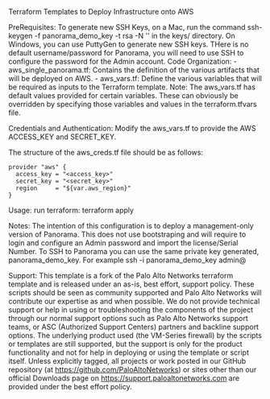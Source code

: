 Terraform Templates to Deploy Infrastructure onto AWS

PreRequisites:
To generate new SSH Keys, on a Mac, run the command ssh-keygen -f panorama_demo_key -t rsa -N '' in the keys/ directory. On Windows, you can use PuttyGen to generate new SSH keys.
THere is no default username/password for Panorama, you will need to use SSH to configure the password for the Admin account.
Code Organization:
    - aws_single_panorama.tf: Contains the definition of the various artifacts that will be deployed on AWS.
    - aws_vars.tf: Define the various variables that will be required as inputs to the Terraform template.
Note: The aws_vars.tf has default values provided for certain variables. These can obviously be overridden by specifying those variables and values in the terraform.tfvars file.

Credentials and Authentication:
Modify the aws_vars.tf to provide the AWS ACCESS_KEY and SECRET_KEY.

The structure of the aws_creds.tf file should be as follows:

    provider "aws" {
      access_key = "<access_key>"
      secret_key = "<secret_key>"
      region     = "${var.aws_region}"
    }

Usage:
run terraform: terraform apply

Notes:
The intention of this configuration is to deploy a management-only version of Panorama.  This does not use bootstraping and will require to login and configure an Admin password and import the license/Serial Number. 
To SSH to Panorama you can use the same private key generated, panorama_demo_key. For example ssh -i panorama_demo_key admin@<EIP assigned to Panorama>

Support:
This template is a fork of the Palo Alto Networks terraform template and is released under an as-is, best effort, support policy. These scripts should be seen as community supported and Palo Alto Networks will contribute our expertise as and when possible. We do not provide technical support or help in using or troubleshooting the components of the project through our normal support options such as Palo Alto Networks support teams, or ASC (Authorized Support Centers) partners and backline support options. The underlying product used (the VM-Series firewall) by the scripts or templates are still supported, but the support is only for the product functionality and not for help in deploying or using the template or script itself. Unless explicitly tagged, all projects or work posted in our GitHub repository (at https://github.com/PaloAltoNetworks) or sites other than our official Downloads page on https://support.paloaltonetworks.com are provided under the best effort policy.
